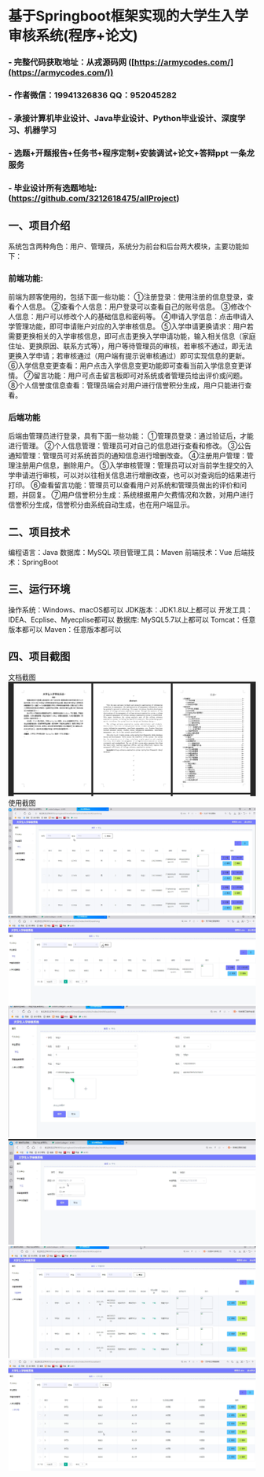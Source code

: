 基于Springboot框架实现的大学生入学审核系统(程序+论文)
=
### - 完整代码获取地址：从戎源码网 ([https://armycodes.com/](https://armycodes.com/))
### - 作者微信：19941326836  QQ：952045282 
### - 承接计算机毕业设计、Java毕业设计、Python毕业设计、深度学习、机器学习
### - 选题+开题报告+任务书+程序定制+安装调试+论文+答辩ppt 一条龙服务
### - 毕业设计所有选题地址:(https://github.com/3212618475/allProject)


一、项目介绍
---
系统包含两种角色：用户、管理员，系统分为前台和后台两大模块，主要功能如下：
### 前端功能:
前端为顾客使用的，包括下面一些功能：
①注册登录：使用注册的信息登录，查看个人信息。
②查看个人信息：用户登录可以查看自己的账号信息。
③修改个人信息：用户可以修改个人的基础信息和密码等。
④申请入学信息：点击申请入学管理功能，即可申请账户对应的入学审核信息。
⑤入学申请更换请求：用户若需要更换相关的入学审核信息，即可点击更换入学申请功能，输入相关信息（家庭住址、更换原因、联系方式等），用户等待管理员的审核，若审核不通过，即无法更换入学申请；若审核通过（用户端有提示说审核通过）即可实现信息的更新。
⑥入学信息变更查看：用户点击入学信息变更功能即可查看当前入学信息变更详情。
⑦留言功能：用户可点击留言板即可对系统或者管理员给出评价或问题。
⑧个人信誉度信息查看：管理员端会对用户进行信誉积分生成，用户只能进行查看。


### 后端功能
后端由管理员进行登录，具有下面一些功能：
①管理员登录：通过验证后，才能进行管理。
②个人信息管理：管理员可对自己的信息进行查看和修改。
③公告通知管理：管理员可对系统首页的通知信息进行增删改查。
④注册用户管理：管理注册用户信息，删除用户。
⑤入学审核管理：管理员可以对当前学生提交的入学申请进行审核，可以对以往相关信息进行增删改查，也可以对查询后的结果进行打印。
⑥查看留言功能：管理员可以查看用户对系统和管理员做出的评价和问题，并回复。
⑦用户信誉积分生成：系统根据用户欠费情况和次数，对用户进行信誉积分生成，信誉积分由系统自动生成，也在用户端显示。

二、项目技术
---
编程语言：Java
数据库：MySQL
项目管理工具：Maven
前端技术：Vue
后端技术：SpringBoot

三、运行环境
---
操作系统：Windows、macOS都可以
JDK版本：JDK1.8以上都可以
开发工具：IDEA、Ecplise、Myecplise都可以
数据库: MySQL5.7以上都可以
Tomcat：任意版本都可以
Maven：任意版本都可以

四、项目截图
---
文档截图
![](limage/2.png)
使用截图
![](image/1.png)
![](image/2.png)
![](image/3.png)
![](image/4.png)
![](image/5.png)
![](image/6.png)
